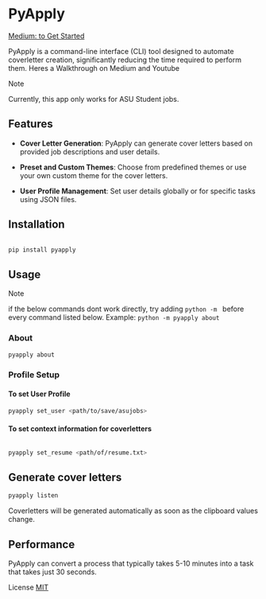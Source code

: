 # PyApply

[Medium: to Get Started](https://medium.com/@kirtan141100/pyapply-a-cli-tool-for-the-automation-of-job-applications-bb2c64ce9628) 

PyApply is a command-line interface (CLI) tool designed to automate coverletter creation, significantly reducing the time required to perform them.
Heres a  Walkthrough on Medium and Youtube
  
> [!NOTE]
> Currently, this app only works for ASU Student jobs.

## Features

- **Cover Letter Generation**: PyApply can generate cover letters based on provided job descriptions and user details.

- **Preset and Custom Themes**: Choose from predefined themes or use your own custom theme for the cover letters.

- **User Profile Management**: Set user details globally or for specific tasks using JSON files.
## Installation

  

```bash

pip install pyapply

```

  

## Usage

>[!NOTE]
>if the below commands dont work directly, try adding ```python -m ``` before every command listed below.
> Example: ```python -m pyapply about```

### About
```bash
pyapply about
```


### Profile Setup

#### To set User Profile
```bash
pyapply set_user <path/to/save/asujobs>
```

#### To set context information for coverletters
```bash

pyapply set_resume <path/of/resume.txt>
```

## Generate cover letters

```bash
pyapply listen
```

Coverletters will be generated automatically as soon as the clipboard values change.

  

## Performance

PyApply can convert a process that typically takes 5-10 minutes into a task that takes just 30 seconds.

  

<!-- ## Contributing

Contributions are welcome! Please read the contributing guidelines before getting started. -->


  

License [MIT](https://choosealicense.com/licenses/mit/)
